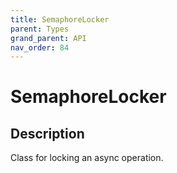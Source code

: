 ```yaml
---
title: SemaphoreLocker
parent: Types
grand_parent: API
nav_order: 84
---
```


# SemaphoreLocker

## Description

Class for locking an async operation.
